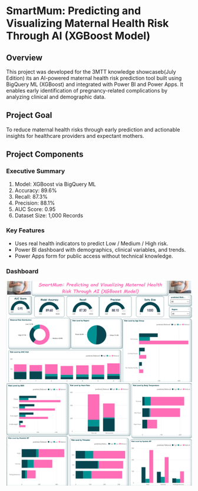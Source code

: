 # SmartMum: Predicting and Visualizing Maternal Health Risk Through AI (XGBoost Model)
## Overview
This project was developed for the 3MTT knowledge showcaseb(July Edition) its an AI-powered maternal health risk prediction tool built using BigQuery ML (XGBoost) and integrated with Power BI and Power Apps. It enables early identification of pregnancy-related complications by analyzing clinical and demographic data.
## Project Goal
To reduce maternal health risks through early prediction and actionable insights for healthcare providers and expectant mothers.
## Project Components
### Executive Summary
1. Model: XGBoost via BigQuery ML
2. Accuracy: 89.6%
3. 	Recall: 87.3%
4. Precision: 88.1%
5. AUC Score: 0.95
6. Dataset Size: 1,000 Records
###  Key Features
- Uses real health indicators to predict Low / Medium / High risk.
- Power BI dashboard with demographics, clinical variables, and trends.
- Power Apps form for public access without technical knowledge.

### Dashboard
![Screenshot](https://github.com/Temitopeadep/SmartMum--Maternal-Health-Risk-Prediction/blob/main/dashboard1.png)
![Screenshot](https://github.com/Temitopeadep/SmartMum--Maternal-Health-Risk-Prediction/blob/main/dashboard2.png)
